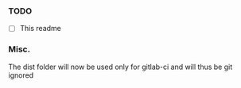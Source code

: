 ### TODO
- [ ] This readme

### Misc.
The dist folder will now be used only for gitlab-ci and will thus be git ignored
